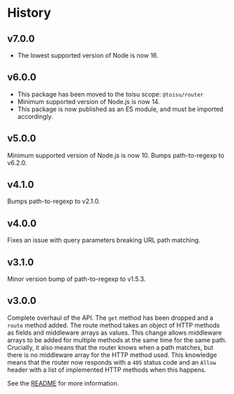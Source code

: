 # History

## v7.0.0

- The lowest supported version of Node is now 16.

## v6.0.0

- This package has been moved to the toisu scope: `@toisu/router`
- Minimum supported version of Node.js is now 14.
- This package is now published as an ES module, and must be imported accordingly.

## v5.0.0

Minimum supported version of Node.js is now 10.
Bumps path-to-regexp to v6.2.0.

## v4.1.0

Bumps path-to-regexp to v2.1.0.

## v4.0.0

Fixes an issue with query parameters breaking URL path matching.

## v3.1.0

Minor version bump of path-to-regexp to v1.5.3.

## v3.0.0

Complete overhaul of the API. The `get` method has been dropped and a `route` method added. The
route method takes an object of HTTP methods as fields and middleware arrays as values. This change
allows middleware arrays to be added for multiple methods at the same time for the same path.
Crucially, it also means that the router knows when a path matches, but there is no middleware array
for the HTTP method used. This knowledge means that the router now responds with a `405` status code
and an `Allow` header with a list of implemented HTTP methods when this happens.

See the [README](./README.md) for more information.

